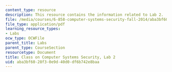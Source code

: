 ```yaml
---
content_type: resource
description: This resource contains the information related to Lab 2.
file: /media/courses/6-858-computer-systems-security-fall-2014/aba3bf6028f30e9d40d0df6b742e8baa_MIT6_858F14_lab2.pdf
file_type: application/pdf
learning_resource_types:
- Labs
ocw_type: OCWFile
parent_title: Labs
parent_type: CourseSection
resourcetype: Document
title: Class on Computer Systems Security, Lab 2
uid: aba3bf60-28f3-0e9d-40d0-df6b742e8baa
---
```

